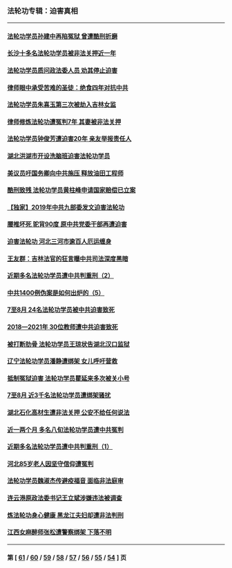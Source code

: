 ### 法轮功专辑：迫害真相
---
#### [法轮功学员孙建中再陷冤狱 曾遭酷刑折磨](../../pages/nf4379/n13245440.md?09210430) 
#### [长沙十多名法轮功学员被非法关押近一年](../../pages/nf4379/n13245260.md?09210430) 
#### [法轮功学员质问政法委人员 劝其停止迫害](../../pages/nf4379/n13245194.md?09210430) 
#### [律师眼中承受苦难的圣徒：绝食四年对抗中共](../../pages/nf4379/n13230075.md?09210430) 
#### [法轮功学员朱喜玉第三次被劫入吉林女监](../../pages/nf4379/n13242439.md?09210430) 
#### [律师修炼法轮功遭冤判7年 其妻被非法关押](../../pages/nf4379/n13239559.md?09210430) 
#### [法轮功学员钟俊芳遭迫害20年 亲友举报责任人](../../pages/nf4379/n13236782.md?09210430) 
#### [湖北洪湖市开设洗脑班迫害法轮功学员](../../pages/nf4379/n13233325.md?09210430) 
#### [美议员吁国务卿向中共施压 释放油田工程师](../../pages/nf4379/n13233845.md?09210430) 
#### [酷刑致残 法轮功学员黄柱峰申请国家赔偿已立案](../../pages/nf4379/n13231174.md?09210430) 
#### [【独家】2019年中共九部委发文迫害法轮功](../../pages/nf4379/n13228999.md?09210430) 
#### [腰椎坏死 驼背90度 原中共党委干部再遭迫害](../../pages/nf4379/n13228165.md?09210430) 
#### [迫害法轮功 河北三河市逾百人厄运缠身](../../pages/nf4379/n13222468.md?09210430) 
#### [王友群：吉林法官的狂言曝中共司法深度黑暗](../../pages/nf4379/n13226841.md?09210430) 
#### [近期多名法轮功学员遭中共判重刑（2）](../../pages/nf4379/n13226951.md?09210430) 
#### [中共1400例伪案是如何出炉的（5）](../../pages/nf4379/n13226831.md?09210430) 
#### [7至8月 24名法轮功学员被中共迫害致死](../../pages/nf4379/n13224163.md?09210430) 
#### [2018—2021年 30位教师遭中共迫害致死](../../pages/nf4379/n13221692.md?09210430) 
#### [被打断肋骨 法轮功学员王琼状告湖北汉口监狱](../../pages/nf4379/n13220020.md?09210430) 
#### [辽宁法轮功学员潘静遭绑架 女儿呼吁营救](../../pages/nf4379/n13219679.md?09210430) 
#### [抵制冤狱迫害 法轮功学员瞿延来多次被关小号](../../pages/nf4379/n13219166.md?09210430) 
#### [7至8月 近3千名法轮功学员遭绑架骚扰](../../pages/nf4379/n13211820.md?09210430) 
#### [湖北石化高材生遭非法关押 公安不给任何说法](../../pages/nf4379/n13217441.md?09210430) 
#### [近一两个月 多名八旬法轮功学员遭中共冤判](../../pages/nf4379/n13216669.md?09210430) 
#### [近期多名法轮功学员遭中共判重刑（1）](../../pages/nf4379/n13206934.md?09210430) 
#### [河北85岁老人因坚守信仰遭冤判](../../pages/nf4379/n13214795.md?09210430) 
#### [法轮功学员魏淑杰传避疫福音 面临非法庭审](../../pages/nf4379/n13212502.md?09210430) 
#### [连云港原政法委书记王立斌涉嫌违法被调查](../../pages/nf4379/n13210100.md?09210430) 
#### [炼法轮功身心健康 黑龙江夫妇却遭非法判刑](../../pages/nf4379/n13206061.md?09210430) 
#### [江西女麻醉师张松遭警察绑架 下落不明](../../pages/nf4379/n13205815.md?09210430) 

---
#### 第 [ [61](./61.md?09210430) / [60](./60.md?09210430) / [59](./59.md?09210430) / [58](./58.md?09210430) / [57](./57.md?09210430) / [56](./56.md?09210430) / [55](./55.md?09210430) / [54](./54.md?09210430) ] 页

